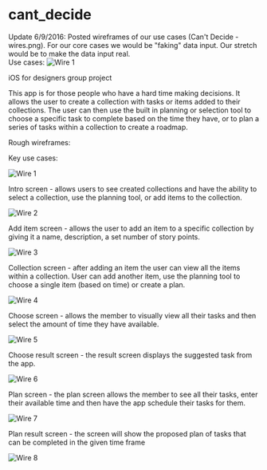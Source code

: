 # cant_decide

Update 6/9/2016:
Posted wireframes of our use cases (Can't Decide - wires.png).  For our core cases we would be "faking" data input.  Our stretch would be to make the data input real.  
Use cases:
![Wire 1](https://github.com/nvisanji/cant_decide/blob/master/01.JPG?raw=true)


iOS for designers group project

This app is for those people who have a hard time making decisions. It allows the user to create a collection with tasks or items added to their collections. The user can then use the built in planning or selection tool to choose a specific task to complete based on the time they have, or to plan a series of tasks within a collection to create a roadmap.

Rough wireframes:

Key use cases:

![Wire 1](https://github.com/nvisanji/cant_decide/blob/master/01.JPG?raw=true)

Intro screen - allows users to see created collections and have the ability to select a collection, use the planning tool, or add items to the collection.

![Wire 2](https://github.com/nvisanji/cant_decide/blob/master/02.JPG?raw=true)

Add item screen - allows the user to add an item to a specific collection by giving it a name, description, a set number of story points.

![Wire 3](https://github.com/nvisanji/cant_decide/blob/master/03.JPG?raw=true)

Collection screen - after adding an item the user can view all the items within a collection. User can add another item, use the planning tool to choose a single item (based on time) or create a plan.

![Wire 4](https://github.com/nvisanji/cant_decide/blob/master/04.JPG?raw=true)

Choose screen - allows the member to visually view all their tasks and then select the amount of time they have available.

![Wire 5](https://github.com/nvisanji/cant_decide/blob/master/05.JPG?raw=true)

Choose result screen - the result screen displays the suggested task from the app.

![Wire 6](https://github.com/nvisanji/cant_decide/blob/master/06.JPG?raw=true)

Plan screen - the plan screen allows the member to see all their tasks, enter their available time and then have the app schedule their tasks for them.

![Wire 7](https://github.com/nvisanji/cant_decide/blob/master/07.JPG?raw=true)

Plan result screen - the screen will show the proposed plan of tasks that can be completed in the given time frame

![Wire 8](https://github.com/nvisanji/cant_decide/blob/master/08.JPG?raw=true)

